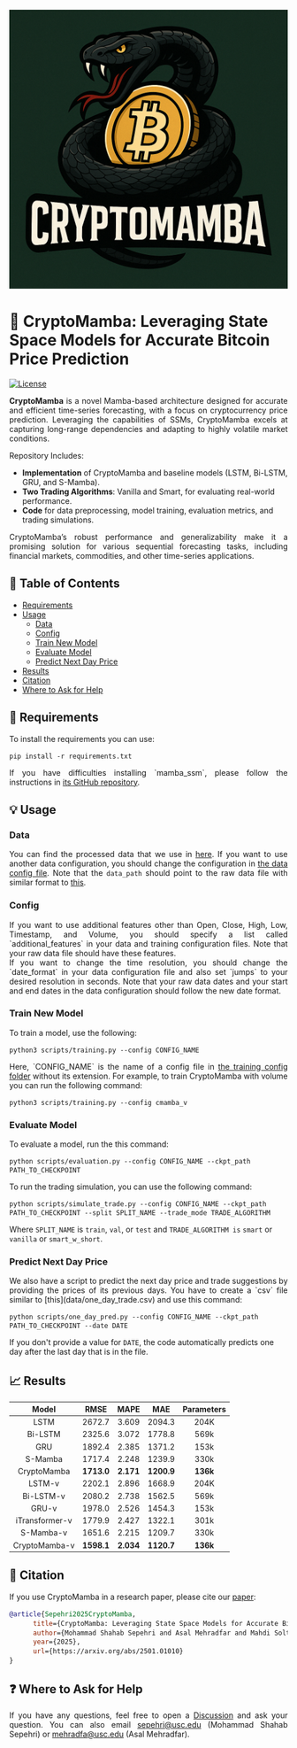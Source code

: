 <p align="center">
 <img src="assets/logo.png" alt="drawing" width="700" style="float: center;"/> 
</p>

# 🚀 CryptoMamba: Leveraging State Space Models for Accurate Bitcoin Price Prediction

[![License](https://img.shields.io/badge/License-MIT-blue.svg)](https://opensource.org/license/MIT)

<p align="justify" > 
<strong>CryptoMamba</strong> is a novel Mamba-based architecture designed for accurate and efficient time-series forecasting, with a focus on cryptocurrency price prediction. Leveraging the capabilities of SSMs, CryptoMamba excels at capturing long-range dependencies and adapting to highly volatile market conditions.
</p>

Repository Includes:
- **Implementation** of CryptoMamba and baseline models (LSTM, Bi-LSTM, GRU, and S-Mamba).  
- **Two Trading Algorithms**: Vanilla and Smart, for evaluating real-world performance.  
- **Code** for data preprocessing, model training, evaluation metrics, and trading simulations.  

<p align="justify"> 
CryptoMamba’s robust performance and generalizability make it a promising solution for various sequential forecasting tasks, including financial markets, commodities, and other time-series applications.
</p>

## 📖 Table of Contents

  * [Requirements](#-requirements)
  * [Usage](#-usage)
    * [Data](#data)
    * [Config](#config)
    * [Train New Model](#train-new-model)
    * [Evaluate Model](#evaluate-model)
    * [Predict Next Day Price](#predict-next-day-price)
  * [Results](#-results)
  * [Citation](#-citation)
  * [Where to Ask for Help](#-where-to-ask-for-help)

## 🔧 Requirements

To install the requirements you can use:

```
pip install -r requirements.txt
```

<p align="justify" > 
If you have difficulties installing `mamba_ssm`, please follow the instructions in <a href="https://github.com/state-spaces/mamba">its GitHub repository</a>.
</p>

## 💡 Usage

### Data

<p align="justify" > 
You can find the processed data that we use in <a href="./data/2018-17-09_2024-16-09_1440">here</a>. If you want to use another data configuration, you should change the configuration in <a href="./configs/data_configs/mode_1.yaml">the data config file</a>. Note that the <code>data_path</code> should point to the raw data file with similar format to <a href="./data/one_day_trade.csv">this</a>.
</p>


### Config
<p align="justify" > 
If you want to use additional features other than Open, Close, High, Low, Timestamp, and Volume, you should specify a list called `additional_features` in your data and training configuration files. Note that your raw data file should have these features. 
</br>
If you want to change the time resolution, you should change the `date_format` in your data configuration file and also set `jumps` to your desired resolution in seconds. Note that your raw data dates and your start and end dates in the data configuration should follow the new date format.
</p>


### Train New Model
To train a model, use the following: 

```
python3 scripts/training.py --config CONFIG_NAME
```
<p align="justify" > 
Here, `CONFIG_NAME` is the name of a config file in <a href="configs/training/">the training config folder</a> without its extension. For example, to train CryptoMamba with volume you can run the following command:
</p>

```
python3 scripts/training.py --config cmamba_v
```

### Evaluate Model

To evaluate a model, run the this command:
```
python scripts/evaluation.py --config CONFIG_NAME --ckpt_path PATH_TO_CHECKPOINT
```

To run the trading simulation, you can use the following command:

```
python scripts/simulate_trade.py --config CONFIG_NAME --ckpt_path PATH_TO_CHECKPOINT --split SPLIT_NAME --trade_mode TRADE_ALGORITHM
```

Where `SPLIT_NAME` is `train`, `val`, or `test` and `TRADE_ALGORITHM is` `smart` or `vanilla` or `smart_w_short`.

### Predict Next Day Price
<p align="justify" > 
We also have a script to predict the next day price and trade suggestions by providing the prices of its previous days. You have to create a `csv` file similar to [this](data/one_day_trade.csv) and use this command:
</p>

```
python scripts/one_day_pred.py --config CONFIG_NAME --ckpt_path PATH_TO_CHECKPOINT --date DATE
```

If you don't provide a value for `DATE`, the code automatically predicts one day after the last day that is in the file.

<!-- ### Trading Suggestion -->
 

## 📈 Results

<div align="center">

| Model | RMSE | MAPE | MAE | Parameters |
| :--: | :--: | :--: | :--: |  :--: |
| LSTM | 2672.7 | 3.609 | 2094.3 | 204K |
| Bi-LSTM | 2325.6 | 3.072 | 1778.8 | 569k |
| GRU | 1892.4 | 2.385 | 1371.2 | 153k |
| S-Mamba | 1717.4 | 2.248 | 1239.9 | 330k |
| CryptoMamba | **1713.0** | **2.171** | **1200.9** | **136k** |
| LSTM-v | 2202.1 | 2.896 | 1668.9 | 204K |
| Bi-LSTM-v | 2080.2 | 2.738 | 1562.5 | 569k |
| GRU-v | 1978.0 | 2.526 | 1454.3  | 153k |
| iTransformer-v | 1779.9 | 2.427 | 1322.1 | 301k |
| S-Mamba-v | 1651.6 | 2.215 | 1209.7 | 330k |
| CryptoMamba-v | **1598.1** | **2.034** | **1120.7** | **136k** |

</div>

<!---
## 📚 Paper

-->
## 🎯 Citation 

If you use CryptoMamba in a research paper, please cite our [paper](https://arxiv.org/abs/2501.01010):

```bibtex
@article{Sepehri2025CryptoMamba,
      title={CryptoMamba: Leveraging State Space Models for Accurate Bitcoin Price Prediction}, 
      author={Mohammad Shahab Sepehri and Asal Mehradfar and Mahdi Soltanolkotabi and Salman Avestimehr},
      year={2025},
      url={https://arxiv.org/abs/2501.01010}
}
```

## ❓ Where to Ask for Help

<p align="justify" > 
If you have any questions, feel free to open a <a href="https://github.com/MShahabSepehri/CryptoMamba/discussions">Discussion</a> and ask your question. You can also email <a href="mailto:sepehri@usc.edu">sepehri@usc.edu</a> (Mohammad Shahab Sepehri) or <a href="mailto:mehradfa@usc.edu">mehradfa@usc.edu</a> (Asal Mehradfar).
</p>

